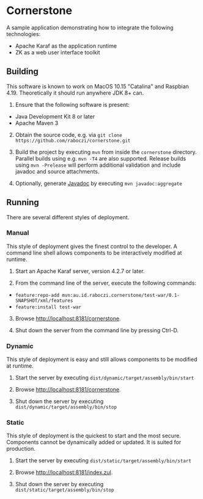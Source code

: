 # Cornerstone

A sample application demonstrating how to integrate the following technologies:

- Apache Karaf as the application runtime
- ZK as a web user interface toolkit


## Building

This software is known to work on MacOS 10.15 "Catalina" and Raspbian 4.19.
Theoretically it should run anywhere JDK 8+ can.

1. Ensure that the following software is present:
  - Java Development Kit 8 or later
  - Apache Maven 3

2. Obtain the source code, e.g. via `git clone https://github.com/raboczi/cornerstone.git`

3. Build the project by executing `mvn` from inside the `cornerstone` directory.
   Parallel builds using e.g. `mvn -T4` are also supported.
   Release builds using `mvn -Prelease` will perform additional validation and include javadoc and source attachments.

4. Optionally, generate [Javadoc](target/site/apidocs/index.html) by executing `mvn javadoc:aggregate`


## Running

There are several different styles of deployment.

### Manual

This style of deployment gives the finest control to the developer.
A command line shell allows components to be interactively modified at runtime.

1. Start an Apache Karaf server, version 4.2.7 or later.

2. From the command line of the server, execute the following commands:
  - `feature:repo-add mvn:au.id.raboczi.cornerstone/test-war/0.1-SNAPSHOT/xml/features`
  - `feature:install test-war`

3. Browse [http://localhost:8181/cornerstone](http://localhost:8181/cornerstone).

4. Shut down the server from the command line by pressing Ctrl-D.

### Dynamic

This style of deployment is easy and still allows components to be modified at runtime.

1. Start the server by executing `dist/dynamic/target/assembly/bin/start`

2. Browse [http://localhost:8181/cornerstone](http://localhost:8181/cornerstone).

3. Shut down the server by executing `dist/dynamic/target/assembly/bin/stop`

### Static

This style of deployment is the quickest to start and the most secure.
Components cannot be dynamically added or updated.
It is suited for production.

1. Start the server by executing `dist/static/target/assembly/bin/start`

2. Browse [http://localhost:8181/index.zul](http://localhost:8181/index.zul).

3. Shut down the server by executing `dist/static/target/assembly/bin/stop`
